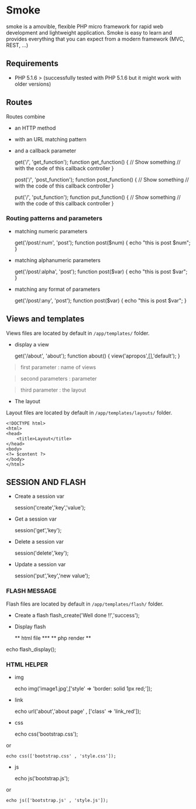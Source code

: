 # Smoke

smoke is a amovible, flexible PHP micro framework for rapid web development and lightweight application.
Smoke is easy to learn and provides everything that you can expect from a modern framework (MVC, REST, ...)


## Requirements ##

* PHP 5.1.6 > (successfully tested with PHP 5.1.6 but it might work with older versions)
  
## Routes ##

Routes combine 

* an HTTP method 
* with an URL matching pattern 
* and a callback parameter

    get('/', 'get_function');
    function get_function()
    {
        // Show something
        // with the code of this callback controller
    }

    post('/', 'post_function');
    function post_function()
    {
        // Show something
        // with the code of this callback controller
    }

    put('/', 'put_function');
    function put_function()
    {
        // Show something
        // with the code of this callback controller
    }

### Routing patterns and parameters ###

* matching numeric parameters

    get('/post/:num', 'post');
    function post($num)
    {
        echo "this is post $num";
    }

* matching alphanumeric parameters

    get('/post/:alpha', 'post');
    function post($var)
    {
        echo "this is post $var";
    }

* matching any format of parameters

    get('/post/:any', 'post');
    function post($var)
    {
        echo "this is post $var";
    }

## Views and templates ##

Views files are located by default in `/app/templates/` folder.


* display a view

    get('/about', 'about');
    function about()
    {
        view('apropos',[],'default');
    }

> first parameter   : name of views

> second parameters : parameter 

> third parameter   : the layout

* The layout 

Layout files are located by default in `/app/templates/layouts/` folder.

    <!DOCTYPE html>
    <html>
    <head>
        <title>Layout</title>
    </head>
    <body>
    <?= $content ?>
    </body>
    </html>

## SESSION AND FLASH ##

* Create a session var

    session('create','key','value');

* Get a session var 

    session('get','key');

* Delete a session var

    session('delete','key');

* Update a session var

    session('put','key','new value');

### FLASH MESSAGE ###

Flash files are located by default in `/app/templates/flash/` folder.
* Create a flash
flash_create('Well done !!','success');

* Display flash

	** html file ***
	<span style="background:green; color: white;">
		<?= $render; ?>
	</span>
	** php render **

 echo flash_display();

### HTML HELPER ###

* img

    echo img('image1.jpg',['style' => 'border: solid 1px red;']);

* link

    echo url('about','about page' , ['class' => 'link_red']);

* css 
    
    echo css('bootstrap.css');

or

    echo css(['bootstrap.css' , 'style.css']);

* js 

    echo js('bootstrap.js');

or

    echo js(['bootstrap.js' , 'style.js']);